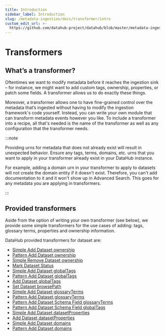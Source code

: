 ```yaml
---
title: Introduction
sidebar_label: Introduction
slug: /metadata-ingestion/docs/transformer/intro
custom_edit_url: >-
  https://github.com/datahub-project/datahub/blob/master/metadata-ingestion/docs/transformer/intro.md
---
```


# Transformers

## What’s a transformer?

Oftentimes we want to modify metadata before it reaches the ingestion sink – for instance, we might want to add custom tags, ownership, properties, or patch some fields. A transformer allows us to do exactly these things.

Moreover, a transformer allows one to have fine-grained control over the metadata that’s ingested without having to modify the ingestion framework's code yourself. Instead, you can write your own module that can transform metadata events however you like. To include a transformer into a recipe, all that's needed is the name of the transformer as well as any configuration that the transformer needs.

:::note

Providing urns for metadata that does not already exist will result in unexpected behavior. Ensure any tags, terms, domains, etc. urns that you want to apply in your transformer already exist in your DataHub instance.

For example, adding a domain urn in your transformer to apply to datasets will not create the domain entity if it doesn't exist. Therefore, you can't add documentation to it and it won't show up in Advanced Search. This goes for any metadata you are applying in transformers.

:::

## Provided transformers

Aside from the option of writing your own transformer (see below), we provide some simple transformers for the use cases of adding: tags, glossary terms, properties and ownership information.

DataHub provided transformers for dataset are:
- [Simple Add Dataset ownership](./dataset_transformer.md#simple-add-dataset-ownership)
- [Pattern Add Dataset ownership](./dataset_transformer.md#pattern-add-dataset-ownership)
- [Simple Remove Dataset ownership](./dataset_transformer.md#simple-remove-dataset-ownership)
- [Mark Dataset Status](./dataset_transformer.md#mark-dataset-status)
- [Simple Add Dataset globalTags](./dataset_transformer.md#simple-add-dataset-globaltags)
- [Pattern Add Dataset globalTags](./dataset_transformer.md#pattern-add-dataset-globaltags)
- [Add Dataset globalTags](./dataset_transformer.md#add-dataset-globaltags)
- [Set Dataset browsePath](./dataset_transformer.md#set-dataset-browsepath)
- [Simple Add Dataset glossaryTerms](./dataset_transformer.md#simple-add-dataset-glossaryterms)
- [Pattern Add Dataset glossaryTerms](./dataset_transformer.md#pattern-add-dataset-glossaryterms)
- [Pattern Add Dataset Schema Field glossaryTerms](./dataset_transformer.md#pattern-add-dataset-schema-field-glossaryterms)
- [Pattern Add Dataset Schema Field globalTags](./dataset_transformer.md#pattern-add-dataset-schema-field-globaltags)
- [Simple Add Dataset datasetProperties](./dataset_transformer.md#simple-add-dataset-datasetproperties)
- [Add Dataset datasetProperties](./dataset_transformer.md#add-dataset-datasetproperties)
- [Simple Add Dataset domains](./dataset_transformer.md#simple-add-dataset-domains)
- [Pattern Add Dataset domains](./dataset_transformer.md#pattern-add-dataset-domains)
